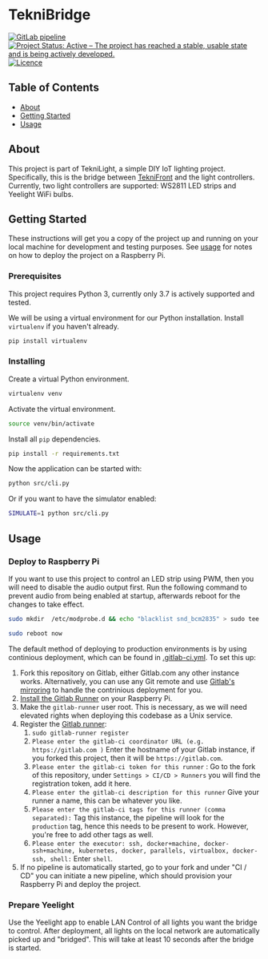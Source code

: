 # TekniBridge

[![GitLab pipeline](https://img.shields.io/gitlab/pipeline/ioteknikringen/teknibridge?style=for-the-badge)](https://gitlab.com/ioteknikringen/teknibridge/builds) [![Project Status: Active – The project has reached a stable, usable state and is being actively developed.](https://img.shields.io/badge/Project%20Status-Active-brightgreen?style=for-the-badge)](https://www.repostatus.org/#active) [![Licence](https://img.shields.io/badge/Licence-BSD_2--Clause-black?style=for-the-badge)](./LICENCE)

## Table of Contents
+ [About](#about)
+ [Getting Started](#getting_started)
+ [Usage](#usage)

## About <a name = "about"></a>
This project is part of TekniLight, a simple DIY IoT lighting project. Specifically, this is the bridge between [TekniFront](https://gitlab.com/ioteknikringen/teknifront) and the light controllers. Currently, two light controllers are supported: WS2811 LED strips and Yeelight WiFi bulbs.

## Getting Started <a name = "getting_started"></a>
These instructions will get you a copy of the project up and running on your local machine for development and testing purposes. See [usage](#usage) for notes on how to deploy the project on a Raspberry Pi.

### Prerequisites
This project requires Python 3, currently only 3.7 is actively supported and tested.

We will be using a virtual environment for our Python installation. Install `virtualenv` if you haven't already.

```bash
pip install virtualenv
```

### Installing
Create a virtual Python environment.
```bash
virtualenv venv
```

Activate the virtual environment.
```bash
source venv/bin/activate
```

Install all `pip` dependencies.
```bash
pip install -r requirements.txt
```

Now the application can be started with:
```bash
python src/cli.py
```

Or if you want to have the simulator enabled:
```bash
SIMULATE=1 python src/cli.py
```

## Usage <a name = "usage"></a>
### Deploy to Raspberry Pi

If you want to use this project to control an LED strip using PWM, then you will need to disable the audio output first. Run the following command to prevent audio from being enabled at startup, afterwards reboot for the changes to take effect.

```bash
sudo mkdir  /etc/modprobe.d && echo "blacklist snd_bcm2835" > sudo tee -a /etc/modprobe.d/alsa-blacklist.conf

sudo reboot now
```

The default method of deploying to production environments is by using continious deployment, which can be found in [.gitlab-ci.yml](./.gitlab-ci.yml). To set this up:
  1. Fork this repository on Gitlab, either Gitlab.com any other instance works. Alternatively, you can use any Git remote and use [Gitlab's mirroring](https://docs.gitlab.com/ee/user/project/repository/repository_mirroring.html) to handle the contrinious deployment for you.
  2. [Install the Gitlab Runner](https://docs.gitlab.com/runner/install/linux-repository.html) on your Raspberry Pi.
  3. Make the `gitlab-runner` user root. This is necessary, as we will need elevated rights when deploying this codebase as a Unix service.
  4. Register the [Gitlab runner](https://docs.gitlab.com/runner/register/):
     1. `sudo gitlab-runner register`
     2. `Please enter the gitlab-ci coordinator URL (e.g. https://gitlab.com )` 
        Enter the hostname of your Gitlab instance, if you forked this project, then it will be `https://gitlab.com`.
     3. `Please enter the gitlab-ci token for this runner` :
        Go to the fork of this repository, under `Settings > CI/CD > Runners` you will find the registration token, add it here.
     4. `Please enter the gitlab-ci description for this runner`
        Give your runner a name, this can be whatever you like.
     5. `Please enter the gitlab-ci tags for this runner (comma separated):`
        Tag this instance, the pipeline will look for the `production` tag, hence this needs to be present to work. However, you're free to add other tags as well.
     6. `Please enter the executor: ssh, docker+machine, docker-ssh+machine, kubernetes, docker, parallels, virtualbox, docker-ssh, shell:`
        Enter `shell`.
  5. If no pipeline is automatically started, go to your fork and under "CI / CD" you can initiate a new pipeline, which should provision your Raspberry Pi and deploy the project.

### Prepare Yeelight

Use the Yeelight app to enable LAN Control of all lights you want the bridge to control. After deployment, all lights on the local network are automatically picked up and "bridged". This will take at least 10 seconds after the bridge is started.